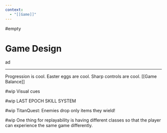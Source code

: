 ```yaml
---
context:
  - "[[Game]]"
---
```


#empty

# Game Design

ad

---
Progression is cool.
Easter eggs are cool.
Sharp controls are cool.
[[Game Balance]]

#wip Visual cues

#wip LAST EPOCH SKILL SYSTEM

#wip TitanQuest: Enemies drop only items they wield!

#wip One thing for replayability is having different classes so that the player can experience the same game differently.
